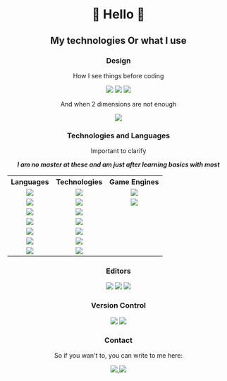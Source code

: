<h1 align="center"> 👋 Hello 👋 </h1>

<!-- On the voyage of programming I've barelly stepped on the ship

Currently working on: This

<h2 align='center'>
  Me, Myself && I
</h2>

I'm a Junior Programmer willing to learn what's necessary to help you.  
I mostly focus on Front-end web developement, but I also sometimes (*very sometimes*) try making games.

---

<p align='center'>Now what you're here probably for</p>

 -->
<h2 align='center'>
  My technologies Or what I use
</h2>

<h3 align='center'>Design</h3>
<p align='center'>
   How I see things before coding
</p>
<p align='center'>
  <img src="https://img.shields.io/badge/figma-%23F24E1E.svg?style=for-the-badge&logo=figma&logoColor=white" />
  <img src="https://img.shields.io/badge/Inkscape-e0e0e0?style=for-the-badge&logo=inkscape&logoColor=080A13" />
  <img src="https://img.shields.io/badge/Gimp-657D8B?style=for-the-badge&logo=gimp&logoColor=FFFFFF" />
</p>
<p align='center'>
  And when 2 dimensions are not enough
</p>
<p align='center'>
  <img src="https://img.shields.io/badge/blender-%23F5792A.svg?style=for-the-badge&logo=blender&logoColor=white" />
</p>

<h3 align="center">Technologies and Languages</h3>
<p align='center'>
  Important to clarify 
</p>
<p align='center'>
  <strong><em>I am no master at these and am just after learning basics with most</em></strong>
</p>
<!-- <p align='center'>
  I told you I'm a Junior  
</p> -->
<!-- <img align='right' src="https://github-readme-stats.vercel.app/api/top-langs/?username=dOnTaSkAbOuTmYnAmE&theme=tokyonight" /> -->

<table align='center'>
  <tr>
    <th>Languages</th>
    <th>Technologies</th>
    <th>Game Engines</th>
  </tr>
  <tr> <!-- 1 -->
    <td align="center">
      <img src="https://img.shields.io/badge/typescript-%23007ACC.svg?style=for-the-badge&logo=typescript&logoColor=white" />
    </td>
    <td align="center">
<img src="https://img.shields.io/badge/react-%2320232a.svg?style=for-the-badge&logo=react&logoColor=%2361DAFB" />
    </td>
    <td align="center">
      <img src="https://img.shields.io/badge/unity-%23000000.svg?style=for-the-badge&logo=unity&logoColor=white" />
    </td>
  </tr>
  <tr> <!-- 2 -->
    <td align="center">  
      <img src="https://img.shields.io/badge/javascript-%23323330.svg?style=for-the-badge&logo=javascript&logoColor=%23F7DF1E" />
    </td>
    <td align="center">
      <img src="https://img.shields.io/badge/vite-%23646CFF.svg?style=for-the-badge&logo=vite&logoColor=white" />
    </td>
    <td align="center">
      <img src="https://img.shields.io/badge/GODOT-%23FFFFFF.svg?style=for-the-badge&logo=godot-engine" /> 
    </td>
  </tr>
  <tr> <!-- 3 -->
    <td align="center">   
      <img src="https://img.shields.io/badge/SASS-hotpink.svg?style=for-the-badge&logo=SASS&logoColor=white" />
    </td>
    <td align="center">
      <img src="https://img.shields.io/badge/angular-%23DD0031.svg?style=for-the-badge&logo=angular&logoColor=white" /> 
    </td>
    <td></td>
  </tr>
  <tr> <!-- 4 -->
    <td align="center">
      <img src="https://img.shields.io/badge/css3-%231572B6.svg?style=for-the-badge&logo=css3&logoColor=white" />
    </td>
    <td align="center">
      <img src="https://img.shields.io/badge/node.js-6DA55F?style=for-the-badge&logo=node.js&logoColor=white" />
    </td>
    <td></td>
  </tr>
  <tr>  <!-- 5 -->
    <td align="center"> 
      <img src="https://img.shields.io/badge/html5-%23E34F26.svg?style=for-the-badge&logo=html5&logoColor=white" />
    </td>
    <td align="center">
      <img src="https://img.shields.io/badge/jquery-%230769AD.svg?style=for-the-badge&logo=jquery&logoColor=white" />
    </td>
    <td></td>
  </tr>
  <tr>   <!-- 6 -->
    <td align="center">
      <img src="https://img.shields.io/badge/c%23-%23239120.svg?style=for-the-badge&logo=c-sharp&logoColor=white" /> 
    </td>
    <td align="center">
      <img src="https://img.shields.io/badge/bootstrap-%23563D7C.svg?style=for-the-badge&logo=bootstrap&logoColor=white" /> 
     </td>
    <td></td>
  </tr>
  <tr>  <!-- 7 -->
    <td align="center">
      <img src="https://img.shields.io/badge/java-%23ED8B00.svg?style=for-the-badge&logo=openjdk&logoColor=white" />
    </td>
    <td align='center'>
      <img src="https://img.shields.io/badge/.NET-5C2D91?style=for-the-badge&logo=.net&logoColor=white" />
    </td>
    <td></td>
  </tr>
</table>

<!-- <p align="center">
  <img src="https://github-readme-stats.vercel.app/api?username=dOnTaSkAbOuTmYnAmE&show_icons=true&theme=tokyonight" />
</p> -->


<h3 align="center">Editors</h3>
<p align="center">
  <img src="https://img.shields.io/badge/Obsidian-%23483699.svg?style=for-the-badge&logo=obsidian&logoColor=white" />
  <img src="https://img.shields.io/badge/Visual%20Studio%20Code-0078d7.svg?style=for-the-badge&logo=visual-studio-code&logoColor=white" />
  <img src="https://img.shields.io/badge/Android%20Studio-3DDC84.svg?style=for-the-badge&logo=android-studio&logoColor=white" />
</p>

<h3 align="center">Version Control</h3>
<p align="center">
  <img src="https://img.shields.io/badge/git-%23F05033.svg?style=for-the-badge&logo=git&logoColor=white" />
  <img src="https://img.shields.io/badge/github-%23121011.svg?style=for-the-badge&logo=github&logoColor=white" />
</p>

<!-- Contant Section -->

<h3 align="center">Contact</h3>
<!-- <img align='right' src='https://user-images.githubusercontent.com/86784003/235946307-69960dca-aa4c-488d-9791-27f382ed3e72.svg' height='120'/> -->
<p align='center'>
   So if you wan't to, you can write to me here:
</p>
<p align='center'>
  <a href="https://discordapp.com/users/692633878191538177">
    <img src="https://img.shields.io/badge/Discord-%235865F2.svg?style=for-the-badge&logo=discord&logoColor=white" />
  </a>
  
  <a href = "mailto:sylwester.marcin.poltorak@gmail.com">
    <img src="https://img.shields.io/badge/Gmail-D14836?style=for-the-badge&logo=gmail&logoColor=white" />
  </a>
</p>

<!--
**dOnTaSkAbOuTmYnAmE/dOnTaSkAbOuTmYnAmE** is a ✨ _special_ ✨ repository because its `README.md` (this file) appears on your GitHub profile.

Here are some ideas to get you started:

- 🔭 I’m currently working on ...
- 🌱 I’m currently learning ...
- 👯 I’m looking to collaborate on ...
- 🤔 I’m looking for help with ...
- 💬 Ask me about ...
- 📫 How to reach me: ...
- 😄 Pronouns: ...
- ⚡ Fun fact: ..
-->
